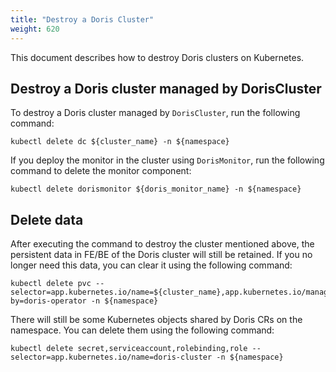 ```yaml
---
title: "Destroy a Doris Cluster"
weight: 620
---
```


This document describes how to destroy Doris clusters on Kubernetes.

## Destroy a Doris cluster managed by DorisCluster

To destroy a Doris cluster managed by `DorisCluster`, run the following command:

```other
kubectl delete dc ${cluster_name} -n ${namespace}
```

If you deploy the monitor in the cluster using `DorisMonitor`, run the following command to delete the monitor
component:

```other
kubectl delete dorismonitor ${doris_monitor_name} -n ${namespace}
```

## Delete data

After executing the command to destroy the cluster mentioned above, the persistent data in FE/BE of the Doris cluster
will still be retained. If you no longer need this data, you can clear it using the following command:

```shell
kubectl delete pvc --selector=app.kubernetes.io/name=${cluster_name},app.kubernetes.io/managed-by=doris-operator -n ${namespace}
```

There will still be some Kubernetes objects shared by Doris CRs on the namespace. You can delete them using the
following command:

```shell
kubectl delete secret,serviceaccount,rolebinding,role --selector=app.kubernetes.io/name=doris-cluster -n ${namespace}
```

